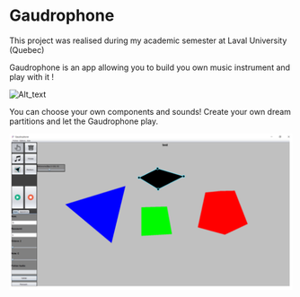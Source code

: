 # Gaudrophone

This project was realised during my academic semester at Laval University (Quebec)

Gaudrophone is an app allowing you to build you own music instrument and play with it !

![Alt_text](https://d3kl303i68us18.cloudfront.net/image/24443/gallery/bozar-tragawdoukoutrrr---ode-au-gaffophone--illu-002-327549jpg.jpg?lazy=1&w=960)

You can choose your own components and sounds! Create your own dream partitions and let the Gaudrophone play.

![Alt_text](./gaudrophone.png)
